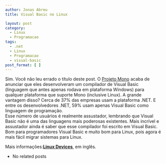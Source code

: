 ```yaml
---
author: Jonas Abreu
title: Visual Basic no Linux

layout: post
category:
  - Linux
  - Programacao
tags:
  - .net
  - Linux
  - Programacao
  - visual-basic
post_format: [ ]
---
```

Sim. Você não leu errado o título deste post. O [Projeto Mono][1] acaba de anunciar que eles desenvolveram um compilador de Visual Basic (linguagem que antes apenas rodava em plataforma Windows) para qualquer plataforma que suporte Mono (inclusive Linux). A grande vantagem disso? Cerca de 37% das empresas usam a plataforma .NET. E entre os desenvolvedores .NET, 59% usam apenas Visual Basic como linguagem de programação.  
Esse número de usuários é realmente assustador, lembrando que Visual Basic não é uma das linguagens mais poderosas existentes. Mais incrível e assustador ainda é saber que esse compilador foi escrito em Visual Basic.  
Bom para programadores Visual Basic e muito bom para Linux, pois agora é mais fácil migrar sistemas para Linux.

Mais informações:**[Linux Devices][2]**, em inglês. 

*   No related posts












 [1]: http://www.mono-project.com
 [2]: http://www.linuxdevices.com/news/NS9725385854.html





